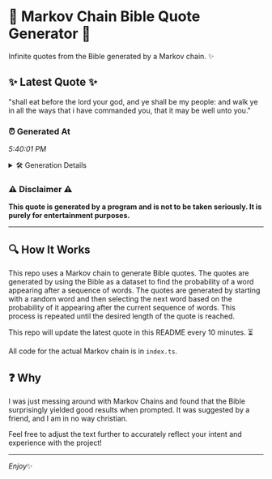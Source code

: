 # 📖 Markov Chain Bible Quote Generator 📖

Infinite quotes from the Bible generated by a Markov chain. ✨

## ✨ Latest Quote ✨
"shall eat before the lord your god, and ye shall be my people: and walk ye in all the ways that i have commanded you, that it may be well unto you."

### ⏰ Generated At
*5:40:01 PM*

<details>
    <summary>🛠️ Generation Details</summary>
    <p>
        <strong>🌱 Seed:</strong> shall<br>
        <strong>🔄 Iterations:</strong> 31<br>
        <strong>📜 Context History:</strong><br>[ shall ]: eat<br>[ shall, eat ]: before<br>[ shall, eat, before ]: the<br>[ shall, eat, before, the ]: lord<br>[ shall, eat, before, the, lord ]: your<br>[ shall, eat, before, the, lord, your ]: god,<br>[ eat, before, the, lord, your, god, ]: and<br>[ before, the, lord, your, god,, and ]: ye<br>[ the, lord, your, god,, and, ye ]: shall<br>[ lord, your, god,, and, ye, shall ]: be<br>[ your, god,, and, ye, shall, be ]: my<br>[ god,, and, ye, shall, be, my ]: people:<br>[ and, ye, shall, be, my, people: ]: and<br>[ ye, shall, be, my, people:, and ]: walk<br>[ shall, be, my, people:, and, walk ]: ye<br>[ be, my, people:, and, walk, ye ]: in<br>[ my, people:, and, walk, ye, in ]: all<br>[ people:, and, walk, ye, in, all ]: the<br>[ and, walk, ye, in, all, the ]: ways<br>[ walk, ye, in, all, the, ways ]: that<br>[ ye, in, all, the, ways, that ]: i<br>[ in, all, the, ways, that, i ]: have<br>[ all, the, ways, that, i, have ]: commanded<br>[ the, ways, that, i, have, commanded ]: you,<br>[ ways, that, i, have, commanded, you, ]: that<br>[ that, i, have, commanded, you,, that ]: it<br>[ i, have, commanded, you,, that, it ]: may<br>[ have, commanded, you,, that, it, may ]: be<br>[ commanded, you,, that, it, may, be ]: well<br>[ you,, that, it, may, be, well ]: unto<br>[ that, it, may, be, well, unto ]: you.<br>
    </p>
</details>

### ⚠️ Disclaimer ⚠️
**This quote is generated by a program and is not to be taken seriously. It is purely for entertainment purposes.**

---

## 🔍 How It Works

This repo uses a Markov chain to generate Bible quotes. The quotes are generated by using the Bible as a dataset to find the probability of a word appearing after a sequence of words. The quotes are generated by starting with a random word and then selecting the next word based on the probability of it appearing after the current sequence of words. This process is repeated until the desired length of the quote is reached.

This repo will update the latest quote in this README every 10 minutes. ⏳

All code for the actual Markov chain is in `index.ts`.

## ❓ Why

I was just messing around with Markov Chains and found that the Bible surprisingly yielded good results when prompted. 
It was suggested by a friend, and I am in no way christian.

Feel free to adjust the text further to accurately reflect your intent and experience with the project!

---

*Enjoy*✨
